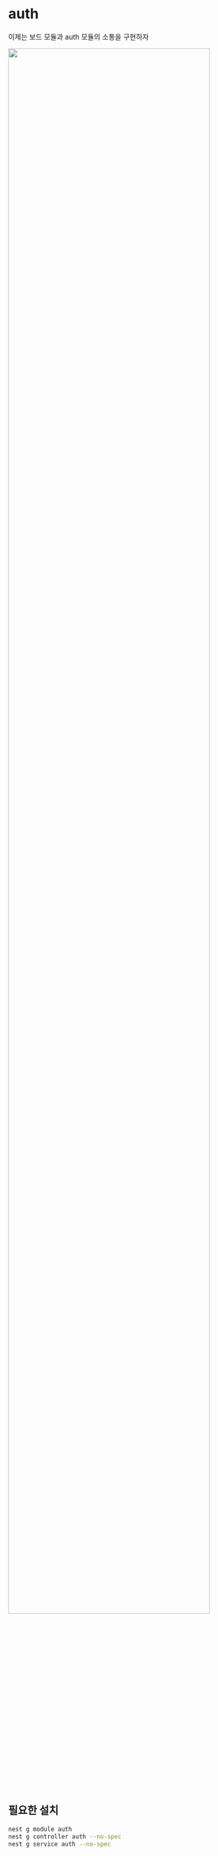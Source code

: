 # auth

이제는 보드 모듈과 auth 모듈의 소통을 구현하자

<img src="https://github.com/JaeHwan-s-WebServeClass/webserver-nginx/assets/85930183/133e9368-7fa3-4c2b-9d60-806b60c3cb37" width="90%">

<br>

## 필요한 설치

```sh
nest g module auth
nest g controller auth --no-spec
nest g service auth --no-spec
```